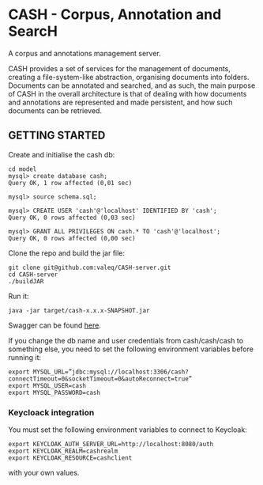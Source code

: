# CASH - Corpus, Annotation and SearcH

A corpus and annotations management server.

CASH provides a set of services for the management of documents, creating a file-system-like abstraction, organising documents into folders. Documents can be annotated and searched, and as such, the main purpose of CASH in the overall architecture is that of dealing with how documents and annotations are represented and made persistent, and how such documents can be retrieved. 


## GETTING STARTED

Create and initialise the cash db:

```
cd model
mysql> create database cash;
Query OK, 1 row affected (0,01 sec)

mysql> source schema.sql;

mysql> CREATE USER 'cash'@'localhost' IDENTIFIED BY 'cash';
Query OK, 0 rows affected (0,03 sec)

mysql> GRANT ALL PRIVILEGES ON cash.* TO 'cash'@'localhost';
Query OK, 0 rows affected (0,00 sec)
```

Clone the repo and build the jar file:

```
git clone git@github.com:valeq/CASH-server.git
cd CASH-server
./buildJAR
```

Run it:

```
java -jar target/cash-x.x.x-SNAPSHOT.jar
```

Swagger can be found [here](http://localhost:8080/swagger-ui/index.html?configUrl=/v3/api-docs/swagger-config#/). 

If you change the db name and user credentials from cash/cash/cash to something else, you need to set the following environment variables before running it:

```
export MYSQL_URL=”jdbc:mysql://localhost:3306/cash?connectTimeout=0&socketTimeout=0&autoReconnect=true”
export MYSQL_USER=cash
export MYSQL_PASSWORD=cash
```

### Keycloack integration
You must set the following environment variables to connect to Keycloak:

```
export KEYCLOAK_AUTH_SERVER_URL=http://localhost:8080/auth
export KEYCLOAK_REALM=cashrealm
export KEYCLOAK_RESOURCE=cashclient
```

with your own values.
